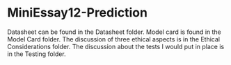 # MiniEssay12-Prediction
Datasheet can be found in the Datasheet folder.
Model card is found in the Model Card folder.
The discussion of three ethical aspects is in the Ethical Considerations folder.
The discussion about the tests I would put in place is in the Testing folder.
